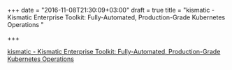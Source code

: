 +++
date = "2016-11-08T21:30:09+03:00"
draft = true
title = "kismatic - Kismatic Enterprise Toolkit: Fully-Automated, Production-Grade Kubernetes Operations "

+++

<p><a href="https://t.co/f8EcnpqmNr">kismatic - Kismatic Enterprise Toolkit: Fully-Automated, Production-Grade Kubernetes Operations </a></p>
